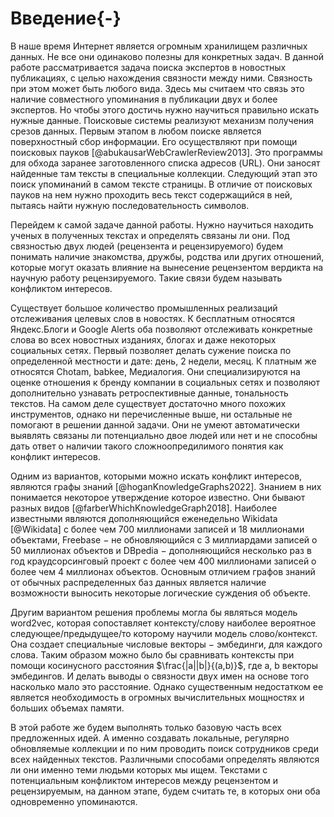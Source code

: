 # Введение{-}

В наше время Интернет является огромным хранилищем различных данных. Не все они одинаково полезны для конкретных задач. В данной работе рассматривается задача поиска экспертов в новостных публикациях, с целью нахождения связности между ними. Связность при этом может быть любого вида. Здесь мы считаем что связь это наличие совместного упоминания в публикации двух и более экспертов. Но чтобы этого достичь нужно научиться правильно искать нужные данные. Поисковые системы реализуют механизм получения срезов данных. Первым этапом в любом поиске является поверхностный сбор информации. Его осуществляют при помощи поисковых пауков [@abukausarWebCrawlerReview2013]. Это программы для обхода заранее заготовленного списка адресов (URL). Они заносят найденные там тексты в специальные коллекции. Следующий этап это поиск упоминаний в самом тексте страницы. В отличие от поисковых пауков на нем нужно проходить весь текст содержащийся в ней, пытаясь найти нужную последовательность символов.

Перейдем к самой задаче данной работы. Нужно научиться находить ученых в полученных текстах и определять связаны ли они. Под связностью двух людей (рецензента и рецензируемого) будем понимать наличие знакомства, дружбы, родства или других отношений, которые могут оказать влияние на вынесение рецензентом вердикта на научную работу рецензируемого. Такие связи будем называть конфликтом интересов.

Существует большое количество промышленных реализаций отслеживания целевых слов в новостях. К бесплатным относятся Яндекс.Блоги и Google Alerts оба позволяют отслеживать конкретные слова во всех новостных изданиях, блогах и даже некоторых социальных сетях. Первый позволяет делать сужение поиска по определенной местности и дате: день, 2 недели, месяц. К платным же относятся Chotam, babkee, Медиалогия. Они специализируются на оценке отношения к бренду компании в социальных сетях и позволяют дополнительно узнавать ретроспективные данные, тональность текстов. На самом деле существует достаточно много похожих инструментов, однако ни перечисленные выше, ни остальные не помогают в решении данной задачи. Они не умеют автоматически выявлять связаны ли потенциально двое людей или нет и не способны дать ответ о наличии такого сложноопредилимого понятия как конфликт интересов.


Одним из вариантов, которыми можно искать конфликт интересов, являются графы знаний [@hoganKnowledgeGraphs2022]. Знанием в них понимается некоторое утверждение которое известно. Они бывают разных видов [@farberWhichKnowledgeGraph2018]. Наиболее известными являются дополняющийся еженедельно Wikidata [@Wikidata] с более чем 700 миллионами записей и 18 миллионами объектами, Freebase $-$ не обновляющийся с 3 миллиардами записей о 50 миллионах объектов и DBpedia $-$ дополняющийся несколько раз в год краудсорсинговый проект с более чем 400 миллионами записей о более чем 4 миллионах объектов. Основным отличием графов знаний от обычных распределенных баз данных является наличие возможности выносить некоторые логические суждения об объекте. 

Другим вариантом решения проблемы могла бы являться модель word2vec, которая сопоставляет контексту/слову наиболее вероятное следующее/предыдущее/то которому научили модель слово/контекст. Она создает специальные числовые векторы $-$ эмбединги, для каждого слова. Таким образом можно было бы сравнивать контексты при помощи косинусного расстояния $\frac{|a||b|}{(a,b)}$, где a, b векторы эмбедингов. И делать выводы о связности двух имен на основе того насколько мало это расстояние. Однако существенным недостатком ее является необходимость в огромных вычислительных мощностях и больших объемах памяти.

В этой работе же будем выполнять только базовую часть всех предложенных идей. А именно создавать локальные, регулярно обновляемые коллекции и по ним проводить поиск сотрудников среди всех найденных текстов. Различными способами определять являются ли они именно теми людьми которых мы ищем. Текстами с потенциальным конфликтом интересов между рецензентом и рецензируемым, на данном этапе, будем считать те, в которых они оба одновременно упоминаются.


